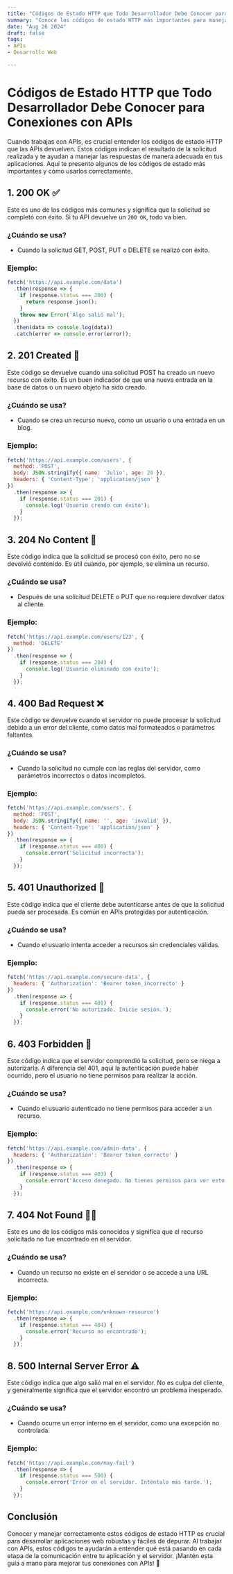 ```yaml
---
title: "Códigos de Estado HTTP que Todo Desarrollador Debe Conocer para Conexiones con APIs"
summary: "Conoce los códigos de estado HTTP más importantes para manejar respuestas al trabajar con APIs y cómo utilizarlos correctamente en tus aplicaciones."
date: "Aug 26 2024"
draft: false
tags:
- APIs
- Desarrollo Web

---
```


# Códigos de Estado HTTP que Todo Desarrollador Debe Conocer para Conexiones con APIs

Cuando trabajas con APIs, es crucial entender los códigos de estado HTTP que las APIs devuelven. Estos códigos indican el resultado de la solicitud realizada y te ayudan a manejar las respuestas de manera adecuada en tus aplicaciones. Aquí te presento algunos de los códigos de estado más importantes y cómo usarlos correctamente.

## 1. **200 OK ✅**

Este es uno de los códigos más comunes y significa que la solicitud se completó con éxito. Si tu API devuelve un `200 OK`, todo va bien.

### ¿Cuándo se usa?
- Cuando la solicitud GET, POST, PUT o DELETE se realizó con éxito.

### Ejemplo:
```javascript
fetch('https://api.example.com/data')
  .then(response => {
    if (response.status === 200) {
      return response.json();
    }
    throw new Error('Algo salió mal');
  })
  .then(data => console.log(data))
  .catch(error => console.error(error));
```

## 2. **201 Created 🎉**

Este código se devuelve cuando una solicitud POST ha creado un nuevo recurso con éxito. Es un buen indicador de que una nueva entrada en la base de datos o un nuevo objeto ha sido creado.

### ¿Cuándo se usa?
- Cuando se crea un recurso nuevo, como un usuario o una entrada en un blog.

### Ejemplo:
```javascript
fetch('https://api.example.com/users', {
  method: 'POST',
  body: JSON.stringify({ name: 'Julio', age: 20 }),
  headers: { 'Content-Type': 'application/json' }
})
  .then(response => {
    if (response.status === 201) {
      console.log('Usuario creado con éxito');
    }
  });
```

## 3. **204 No Content 🚫**

Este código indica que la solicitud se procesó con éxito, pero no se devolvió contenido. Es útil cuando, por ejemplo, se elimina un recurso.

### ¿Cuándo se usa?
- Después de una solicitud DELETE o PUT que no requiere devolver datos al cliente.

### Ejemplo:
```javascript
fetch('https://api.example.com/users/123', {
  method: 'DELETE'
})
  .then(response => {
    if (response.status === 204) {
      console.log('Usuario eliminado con éxito');
    }
  });
```

## 4. **400 Bad Request ❌**

Este código se devuelve cuando el servidor no puede procesar la solicitud debido a un error del cliente, como datos mal formateados o parámetros faltantes.

### ¿Cuándo se usa?
- Cuando la solicitud no cumple con las reglas del servidor, como parámetros incorrectos o datos incompletos.

### Ejemplo:
```javascript
fetch('https://api.example.com/users', {
  method: 'POST',
  body: JSON.stringify({ name: '', age: 'invalid' }),
  headers: { 'Content-Type': 'application/json' }
})
  .then(response => {
    if (response.status === 400) {
      console.error('Solicitud incorrecta');
    }
  });
```

## 5. **401 Unauthorized 🔐**

Este código indica que el cliente debe autenticarse antes de que la solicitud pueda ser procesada. Es común en APIs protegidas por autenticación.

### ¿Cuándo se usa?
- Cuando el usuario intenta acceder a recursos sin credenciales válidas.

### Ejemplo:
```javascript
fetch('https://api.example.com/secure-data', {
  headers: { 'Authorization': 'Bearer token_incorrecto' }
})
  .then(response => {
    if (response.status === 401) {
      console.error('No autorizado. Inicie sesión.');
    }
  });
```

## 6. **403 Forbidden 🚫**

Este código indica que el servidor comprendió la solicitud, pero se niega a autorizarla. A diferencia del 401, aquí la autenticación puede haber ocurrido, pero el usuario no tiene permisos para realizar la acción.

### ¿Cuándo se usa?
- Cuando el usuario autenticado no tiene permisos para acceder a un recurso.

### Ejemplo:
```javascript
fetch('https://api.example.com/admin-data', {
  headers: { 'Authorization': 'Bearer token_correcto' }
})
  .then(response => {
    if (response.status === 403) {
      console.error('Acceso denegado. No tienes permisos para ver esto.');
    }
  });
```

## 7. **404 Not Found 🕵️‍♂️**

Este es uno de los códigos más conocidos y significa que el recurso solicitado no fue encontrado en el servidor.

### ¿Cuándo se usa?
- Cuando un recurso no existe en el servidor o se accede a una URL incorrecta.

### Ejemplo:
```javascript
fetch('https://api.example.com/unknown-resource')
  .then(response => {
    if (response.status === 404) {
      console.error('Recurso no encontrado');
    }
  });
```

## 8. **500 Internal Server Error ⚠️**

Este código indica que algo salió mal en el servidor. No es culpa del cliente, y generalmente significa que el servidor encontró un problema inesperado.

### ¿Cuándo se usa?
- Cuando ocurre un error interno en el servidor, como una excepción no controlada.

### Ejemplo:
```javascript
fetch('https://api.example.com/may-fail')
  .then(response => {
    if (response.status === 500) {
      console.error('Error en el servidor. Inténtalo más tarde.');
    }
  });
```

## Conclusión

Conocer y manejar correctamente estos códigos de estado HTTP es crucial para desarrollar aplicaciones web robustas y fáciles de depurar. Al trabajar con APIs, estos códigos te ayudarán a entender qué está pasando en cada etapa de la comunicación entre tu aplicación y el servidor. ¡Mantén esta guía a mano para mejorar tus conexiones con APIs! 🚀
```
